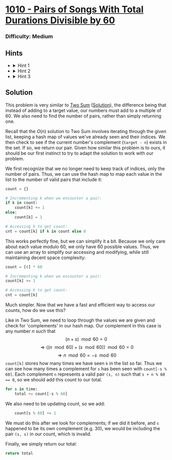 # [1010 - Pairs of Songs With Total Durations Divisible by 60](https://leetcode.com/problems/pairs-of-songs-with-total-durations-divisible-by-60)

### Difficulty: Medium

## Hints
- <details>
    <summary>Hint 1</summary>
    This is very similar to Two Sum.
  </details>
- <details>
    <summary>Hint 2</summary>
    We only need to consider each value modulo 60.
  </details>
- <details>
    <summary>Hint 3</summary>
    What does it mean mathematically for 2 song lengths <code>a</code> and <code>b</code> to form a pair? Can we find <code>b</code> in terms of <code>a</code> and use this to check for pairs more efficiently?
  </details>

## Solution
This problem is very similar to [Two Sum](https://leetcode.com/problems/two-sum/) ([Solution](../0001/)), the difference being that instead of adding to a target value, our numbers must add to a multiple of 60. We also need to find the number of pairs, rather than simply returning one.

Recall that the $O(n)$ solution to Two Sum involves iterating through the given list, keeping a hash map of values we've already seen and their indices. We then check to see if the current number's complement (`target - n`) exists in the set. If so, we return our pair. Given how similar this problem is to ours, it should be our first instinct to try to adapt the solution to work with our problem. 

We first recognize that we no longer need to keep track of indices, only the number of pairs. Thus, we can use the hash map to map each value in the list to the number of valid pairs that include it:
```python
count = {}

# Incrementing k when we encounter a pair:
if k in count:
    count[k] += 1
else:
    count[k] = 1

# Accessing k to get count:
cnt = count[k] if k in count else 0
```
This works perfectly fine, but we can simplify it a bit. Because we only care about each value modulo 60, we only have 60 possible values. Thus, we can use an array to simplify our accessing and modifying, while still maintaining decent space complexity:
```python
count = [0] * 60

# Incrementing k when we encounter a pair:
count[k] += 1

# Accessing k to get count:
cnt = count[k]
```
Much simpler. Now that we have a fast and efficient way to access our counts, how do we use this?

Like in Two Sum, we need to loop through the values we are given and check for 'complements' in our hash map. Our complement in this case is any number $n$ such that $$(n + s) \mod 60 = 0 $$
$$ \Rightarrow ((n \mod 60) + (s \mod 60)) \mod 60 = 0$$
$$ \Rightarrow n \mod 60 = -s \mod 60 $$
`count[k]` stores how many times we have seen `k` in the list so far. Thus we can see how many times a complement for `s` has been seen with `count[-s % 60]`. Each complement `n` represents a valid pair `(s, n)` such that `s + n % 60 == 0`, so we should add this count to our total.
```python
for s in time:
    total += count[-s % 60]
```
We also need to be updating count, so we add:
```python
    count[s % 60] += 1
```
We must do this after we look for complements; if we did it before, and `s` happened to be its own complement (e.g. 30), we would be including the pair `(s, s)` in our count, which is invalid.

Finally, we simply return our total:
```python
return total
```